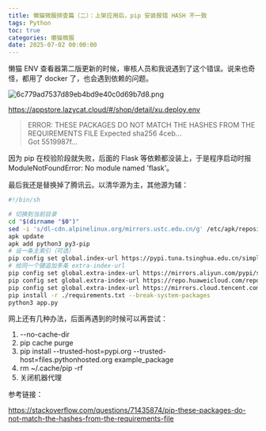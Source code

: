 ```yaml
---
title: 懒猫微服排查篇（二）：上架应用后，pip 安装报错 HASH 不一致
tags: Python
toc: true
categories: 懒猫微服
date: 2025-07-02 00:00:00
---
```


懒猫 ENV 查看器第二版更新的时候，审核人员和我说遇到了这个错误。说来也奇怪，都用了 docker 了，也会遇到依赖的问题。

![6c779ad7537d89eb4bd9e40c0d69b7d8.png](https://lzc-playground-1301583638.cos.ap-chengdu.myqcloud.com/guidelines/459/9bf75c39-b39e-4d35-8031-45f96fae5e3a.png "6c779ad7537d89eb4bd9e40c0d69b7d8.png")

https://appstore.lazycat.cloud/#/shop/detail/xu.deploy.env

> ERROR: THESE PACKAGES DO NOT MATCH THE HASHES FROM THE REQUIREMENTS FILE
> Expected sha256 4ceb...  
> Got 5519987f...

<!-- more -->

因为 pip 在校验阶段就失败，后面的 Flask 等依赖都没装上，于是程序启动时报 ModuleNotFoundError: No module named 'flask'。

最后我还是替换掉了腾讯云。以清华源为主，其他源为辅：

```bash
#!/bin/sh

# 切换到当前目录
cd "$(dirname "$0")"
sed -i 's/dl-cdn.alpinelinux.org/mirrors.ustc.edu.cn/g' /etc/apk/repositories
apk update
apk add python3 py3-pip
# 设一条主索引（可选）
pip config set global.index-url https://pypi.tuna.tsinghua.edu.cn/simple
# 给同一个键追加多条 extra-index-url
pip config set global.extra-index-url https://mirrors.aliyun.com/pypi/simple/
pip config set global.extra-index-url https://repo.huaweicloud.com/repository/pypi/simple/
pip config set global.extra-index-url https://mirrors.cloud.tencent.com/pypi/simple/
pip install -r ./requirements.txt --break-system-packages
python3 app.py
```

网上还有几种办法，后面再遇到的时候可以再尝试：

1. --no-cache-dir
2. pip cache purge
3. pip install --trusted-host=pypi.org --trusted-host=files.pythonhosted.org example_package
4. rm ~/.cache/pip -rf
5. 关闭机器代理

参考链接：

https://stackoverflow.com/questions/71435874/pip-these-packages-do-not-match-the-hashes-from-the-requirements-file
